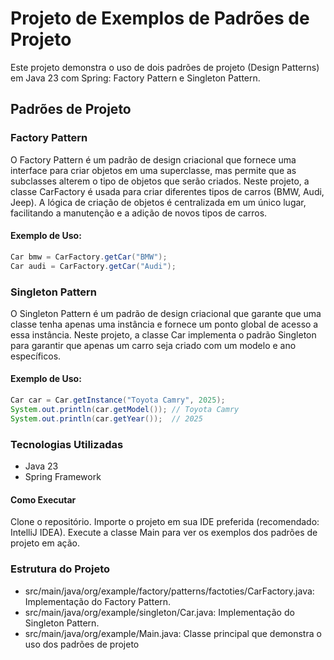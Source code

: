 # Projeto de Exemplos de Padrões de Projeto
Este projeto demonstra o uso de dois padrões de projeto (Design Patterns) em Java 23 com Spring: Factory Pattern e Singleton Pattern.  
## Padrões de Projeto
### Factory Pattern
O Factory Pattern é um padrão de design criacional que fornece uma interface para criar objetos em uma superclasse, mas permite que as subclasses alterem o tipo de objetos que serão criados. Neste projeto, a classe CarFactory é usada para criar diferentes tipos de carros (BMW, Audi, Jeep). A lógica de criação de objetos é centralizada em um único lugar, facilitando a manutenção e a adição de novos tipos de carros.
#### Exemplo de Uso:
```java
Car bmw = CarFactory.getCar("BMW");
Car audi = CarFactory.getCar("Audi");
```
### Singleton Pattern
O Singleton Pattern é um padrão de design criacional que garante que uma classe tenha apenas uma instância e fornece um ponto global de acesso a essa instância. Neste projeto, a classe Car implementa o padrão Singleton para garantir que apenas um carro seja criado com um modelo e ano específicos.
#### Exemplo de Uso:
```java
Car car = Car.getInstance("Toyota Camry", 2025);
System.out.println(car.getModel()); // Toyota Camry
System.out.println(car.getYear());  // 2025
```
### Tecnologias Utilizadas
- Java 23
- Spring Framework
#### Como Executar
Clone o repositório.
Importe o projeto em sua IDE preferida (recomendado: IntelliJ IDEA).
Execute a classe Main para ver os exemplos dos padrões de projeto em ação.
### Estrutura do Projeto
- src/main/java/org/example/factory/patterns/factoties/CarFactory.java: Implementação do Factory Pattern.
- src/main/java/org/example/singleton/Car.java: Implementação do Singleton Pattern.
- src/main/java/org/example/Main.java: Classe principal que demonstra o uso dos padrões de projeto
